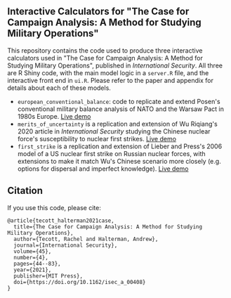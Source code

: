 ## Interactive Calculators for "The Case for Campaign Analysis: A Method for Studying Military Operations"

This repository contains the code used to produce three interactive calculators used in "The Case for Campaign Analysis: A Method for Studying Military Operations", published in *International Security*. All three are R Shiny code, with the main model logic in a `server.R` file, and the interactive front end in `ui.R`. Please refer to the paper and appendix for details about each of these models.

- `european_conventional_balance`: code to replicate and extend Posen's conventional military balance analysis of NATO and the Warsaw Pact in 1980s Europe. [Live demo](https://campaign-analysis.shinyapps.io/Inadvertent_Escalation/
)
- `merits_of_uncertainty` is a replication and extension of Wu Riqiang's 2020 article in *International Security* studying the Chinese nuclear force's susceptibility to nuclear first strikes. [Live demo](https://campaign-analysis.shinyapps.io/Merits_of_Uncertainty/)
- `first_strike` is a replication and extension of Lieber and Press's 2006 model of a US nuclear first strike on Russian nuclear forces, with extensions to make it match Wu's Chinese scenario more closely (e.g. options for dispersal and imperfect knowledge). [Live demo](https://campaign-analysis.shinyapps.io/Nuclear_Counterforce/
)

## Citation

If you use this code, please cite:

```
@article{tecott_halterman2021case,
  title={The Case for Campaign Analysis: A Method for Studying Military Operations},
  author={Tecott, Rachel and Halterman, Andrew},
  journal={International Security},
  volume={45},
  number={4},
  pages={44--83},
  year={2021},
  publisher={MIT Press},
  doi={https://doi.org/10.1162/isec_a_00408}
}
```
